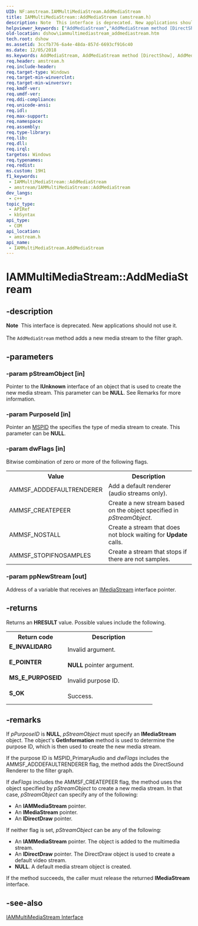 ```yaml
---
UID: NF:amstream.IAMMultiMediaStream.AddMediaStream
title: IAMMultiMediaStream::AddMediaStream (amstream.h)
description: Note  This interface is deprecated. New applications should not use it. The AddMediaStream method adds a new media stream to the filter graph.
helpviewer_keywords: ["AddMediaStream","AddMediaStream method [DirectShow]","AddMediaStream method [DirectShow]","IAMMultiMediaStream interface","IAMMultiMediaStream interface [DirectShow]","AddMediaStream method","IAMMultiMediaStream.AddMediaStream","IAMMultiMediaStream::AddMediaStream","IAMMultiMediaStreamAddMediaStream","amstream/IAMMultiMediaStream::AddMediaStream","dshow.iammultimediastream_addmediastream"]
old-location: dshow\iammultimediastream_addmediastream.htm
tech.root: dshow
ms.assetid: 3ccfb776-6a4e-48da-857d-6693cf916c40
ms.date: 12/05/2018
ms.keywords: AddMediaStream, AddMediaStream method [DirectShow], AddMediaStream method [DirectShow],IAMMultiMediaStream interface, IAMMultiMediaStream interface [DirectShow],AddMediaStream method, IAMMultiMediaStream.AddMediaStream, IAMMultiMediaStream::AddMediaStream, IAMMultiMediaStreamAddMediaStream, amstream/IAMMultiMediaStream::AddMediaStream, dshow.iammultimediastream_addmediastream
req.header: amstream.h
req.include-header: 
req.target-type: Windows
req.target-min-winverclnt: 
req.target-min-winversvr: 
req.kmdf-ver: 
req.umdf-ver: 
req.ddi-compliance: 
req.unicode-ansi: 
req.idl: 
req.max-support: 
req.namespace: 
req.assembly: 
req.type-library: 
req.lib: 
req.dll: 
req.irql: 
targetos: Windows
req.typenames: 
req.redist: 
ms.custom: 19H1
f1_keywords:
 - IAMMultiMediaStream::AddMediaStream
 - amstream/IAMMultiMediaStream::AddMediaStream
dev_langs:
 - c++
topic_type:
 - APIRef
 - kbSyntax
api_type:
 - COM
api_location:
 - amstream.h
api_name:
 - IAMMultiMediaStream.AddMediaStream
---
```


# IAMMultiMediaStream::AddMediaStream


## -description

<div class="alert"><b>Note</b>  This interface is deprecated. New applications should not use it.</div>
<div> </div>
The <code>AddMediaStream</code> method adds a new media stream to the filter graph.

## -parameters

### -param pStreamObject [in]

Pointer to the <b>IUnknown</b> interface of an object that is used to create the new media stream. This parameter can be <b>NULL</b>. See Remarks for more information.

### -param PurposeId [in]

Pointer an <a href="https://docs.microsoft.com/windows/desktop/DirectShow/mspid">MSPID</a> the specifies the type of media stream to create. This parameter can be <b>NULL</b>.

### -param dwFlags [in]

Bitwise combination of zero or more of the following flags.

<table>
<tr>
<th>Value
                </th>
<th>Description
                </th>
</tr>
<tr>
<td>AMMSF_ADDDEFAULTRENDERER</td>
<td>Add a default renderer (audio streams only).</td>
</tr>
<tr>
<td>AMMSF_CREATEPEER</td>
<td>Create a new stream based on the object specified in <i>pStreamObject</i>.</td>
</tr>
<tr>
<td>AMMSF_NOSTALL</td>
<td>Create a stream that does not block waiting for <b>Update</b> calls.</td>
</tr>
<tr>
<td>AMMSF_STOPIFNOSAMPLES</td>
<td>Create a stream that stops if there are not samples.</td>
</tr>
</table>

### -param ppNewStream [out]

Address of a variable that receives an <a href="https://docs.microsoft.com/windows/desktop/api/mmstream/nn-mmstream-imediastream">IMediaStream</a> interface pointer.

## -returns

Returns an <b>HRESULT</b> value. Possible values include the following.

<table>
<tr>
<th>Return code</th>
<th>Description</th>
</tr>
<tr>
<td width="40%">
<dl>
<dt><b>E_INVALIDARG</b></dt>
</dl>
</td>
<td width="60%">
Invalid argument.

</td>
</tr>
<tr>
<td width="40%">
<dl>
<dt><b>E_POINTER</b></dt>
</dl>
</td>
<td width="60%">
<b>NULL</b> pointer argument.

</td>
</tr>
<tr>
<td width="40%">
<dl>
<dt><b>MS_E_PURPOSEID</b></dt>
</dl>
</td>
<td width="60%">
Invalid purpose ID.

</td>
</tr>
<tr>
<td width="40%">
<dl>
<dt><b>S_OK</b></dt>
</dl>
</td>
<td width="60%">
Success.

</td>
</tr>
</table>

## -remarks

If <i>pPurposeID</i> is <b>NULL</b>, <i>pStreamObject</i> must specify an <b>IMediaStream</b> object. The object's <b>GetInformation</b> method is used to determine the purpose ID, which is then used to create the new media stream.

If the purpose ID is MSPID_PrimaryAudio and <i>dwFlags</i> includes the AMMSF_ADDDEFAULTRENDERER flag, the method adds the DirectSound Renderer to the filter graph.

If <i>dwFlags</i> includes the AMMSF_CREATEPEER flag, the method uses the object specified by <i>pStreamObject</i> to create a new media stream. In that case, <i>pStreamObject</i> can specify any of the following:

<ul>
<li>An <b>IAMMediaStream</b> pointer.</li>
<li>An <b>IMediaStream</b> pointer.</li>
<li>An <b>IDirectDraw</b> pointer.</li>
</ul>
If neither flag is set, <i>pStreamObject</i> can be any of the following:

<ul>
<li>An <b>IAMMediaStream</b> pointer. The object is added to the multimedia stream.</li>
<li>An <b>IDirectDraw</b> pointer. The DirectDraw object is used to create a default video stream.</li>
<li><b>NULL</b>. A default media stream object is created.</li>
</ul>
If the method succeeds, the caller must release the returned <b>IMediaStream</b> interface.

## -see-also

<a href="https://docs.microsoft.com/windows/desktop/api/amstream/nn-amstream-iammultimediastream">IAMMultiMediaStream Interface</a>

